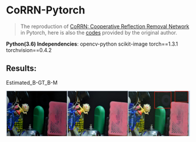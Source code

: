 # CoRRN-Pytorch
> The reproduction of [CoRRN: Cooperative Reflection Removal Network](https://ieeexplore.ieee.org/abstract/document/8733000/) in Pytorch, here is also the [codes](https://github.com/wanrenjie/CoRRN) provided by the original author.

**Python(3.6) Independencies**: opencv-python scikit-image torch==1.3.1 torchvision==0.4.2

## Results:

Estimated_B-GT_B-M

![comparison.png](materials/comparison.png)